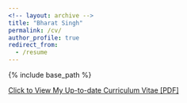 ```yaml
---
<!-- layout: archive -->
title: "Bharat Singh"
permalink: /cv/
author_profile: true
redirect_from:
  - /resume
---
```


{% include base_path %}

[Click to View My Up-to-date Curriculum Vitae [PDF]](http://bharatsingh430.github.io/files/bscv.pdf)

<!-- <embed src="http://bharatsingh430.github.io/files/bscv.pdf" width="650" height="1800" type='application/pdf'> -->

